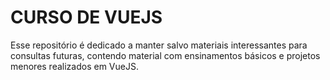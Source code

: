 # CURSO DE VUEJS
Esse repositório é dedicado a manter salvo materiais interessantes para consultas futuras, contendo material com ensinamentos básicos e projetos menores realizados em VueJS.
